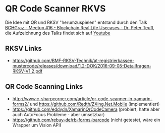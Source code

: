 # QR Code Scanner RKVS

Die Idee mit QR und RKSV "herumzuspielen" entstand durch den Talk [BCHGraz - Meetup #16 - Blockchain Real Life Usecases - Dr. Peter Teufl](https://www.slideshare.net/blockchainhubgraz/bchgraz-meetup-16-blockchain-real-life-usecases-peter-teufl), die
Aufzeichnung des Talks findet sich auf [Youtube](https://www.youtube.com/watch?v=enjVlnyjJzU)

RKSV Links
-------

* https://github.com/BMF-RKSV-Technik/at-registrierkassen-mustercode/releases/download/1.2-DOK/2016-09-05-Detailfragen-RKSV-V1.2.pdf

QR Code Scanning Links
-------

 * http://www.c-sharpcorner.com/article/qr-code-scanner-in-xamarin-forms2/ und https://github.com/Redth/ZXing.Net.Mobile (implementiert)
 * https://github.com/eddydn/XamarinQrCodeCamera (probiert, hatte aber auch AutoFocus Probleme - aber umsetzbar)
 * https://github.com/rebuy-de/rb-forms-barcode (nicht getestet, wäre ein Wrapper um Vision API)

